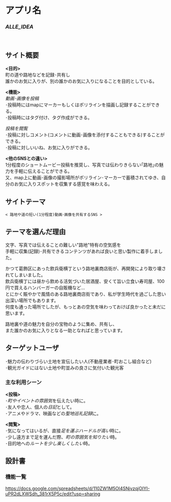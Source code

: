 # アプリ名
### ***ALLE_IDEA***
<br>

## サイト概要

**<目的>**<br>
  町の道や路地などを記録･共有し<br>
  誰かのお気に入りが、別の誰かのお気に入りになることを目的としている。

**<機能>**<br>
*動画･画像を投稿*<br>
  ･投稿時にはmapにマーカーもしくはポリラインを描画し記録することができる。<br>
  ･投稿時にはタグ付け、タグ作成ができる。<br>

*投稿を閲覧*<br>
  ･投稿に対しコメント(コメントに動画･画像を添付することもできる)することができる。<br>
  ･投稿に対しいいね、お気に入りができる。<br>

**<他のSNSとの違い>**<br>
1分程度のショートムービー投稿を推奨し、写真では伝わりきらない｢路地｣の魅力を手軽に伝えることができる。<br>
又、map上に動画･画像の撮影場所がポリライン･マーカーで蓄積されてゆき、自分のお気に入りスポットを収集する感覚を味わえる。<br>

## サイトテーマ
    < 路地や道の短い(1分程度)動画･画像を共有するSNS >

## テーマを選んだ理由
文字、写真では伝えることの難しい"路地"特有の空気感を<br>
手軽に収集(記録)･共有できるコンテンツがあれば良いと思い製作に着手しました。<br>

かつて葛飾区にあった飲兵衛横丁という路地裏商店街が、再開発により取り壊されてしまいました。<br>
飲兵衛横丁には昼から飲める活気づいた居酒屋、安くて旨い立食い寿司屋、100円で買えるハンバーガーの自販機など…<br>
とにかく賑やかで風情のある路地裏商店街であり、私が学生時代を過ごした思い出深い場所でもあります。<br>
何度も通った場所でしたが、もっとあの空気を味わっておけば良かったと未だに思います。<br>

路地裏や道の魅力を自分の宝物のように集め、共有し、<br>
また誰かのお気に入りとなる一助となればと思っています。<br>

## ターゲットユーザ
  ･魅力の伝わりづらい土地を宣伝したい人(不動産業者･町おこし組合など)<br>
  ･観光ガイドにはない土地や町並みの良さに気付いた観光客<br>

### 主な利用シーン
**<投稿>**<br>
  ･*町やイベントの雰囲気*を伝えたい時に。<br>
  ･友人や恋人、個人の*日記*として。<br>
  ･アニメやドラマ、映画などの*聖地巡礼記録*に。<br>

**<閲覧>**<br>
  ･気になってはいるが、直接*足を運ぶハードルが高い*時に。<br>
  ･少し遠方まで足を運んだ際、*町の雰囲気を知りたい*時。<br>
  ･目的地への*ルートを少し楽しくしたい*時。<br>
## 設計書

### 機能一覧
<https://docs.google.com/spreadsheets/d/110ZW1M5Ol4SNjvzqjOIYI-uPR2dLXWSdh_381rX5P5c/edit?usp=sharing>


